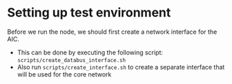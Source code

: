 # Setting up test environment
Before we run the node, we should first create a network interface for the AIC.
- This can be done by executing the following script: `scripts/create_databus_interface.sh`
- Also run `scripts/create_interface.sh` to create a separate interface that will be used for the core network
